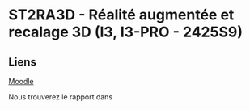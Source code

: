 # ST2RA3D - Réalité augmentée et recalage 3D (I3, I3-PRO - 2425S9)

## Liens

[Moodle](https://moodle.myefrei.fr/course/view.php?id=14583)

Nous trouverez le rapport dans
